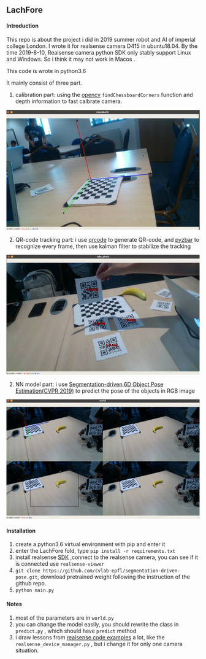 ## LachFore

#### Introduction

This repo is about the project i did in 2019 summer robot and AI of imperial college London. I wrote it for realsense camera D415 in ubuntu18.04. By the time 2019-8-10,  Realsense camera python SDK only stably support Linux and Windows. So i think it may not work in Macos .

This code is wrote in python3.6

It mainly consist of three part.

1.  calibration part: using the [opencv](https://pypi.org/project/opencv-python/) `findChessboardCorners` function and depth information to fast calbrate camera.

![calibration](https://github.com/gusye1234/LachFore/blob/master/photos/Screenshot%20from%202019-08-11%2013-14-46.png)

2. QR-code tracking part: i use  [qrcode](https://pypi.org/project/qrcode/) to generate QR-code, and [pyzbar](https://pypi.org/project/pyzbar/) to recognize every frame, then use kalman filter to stabilize the tracking

![qrcode](https://github.com/gusye1234/LachFore/blob/master/photos/Screenshot%20from%202019-08-11%2013-15-12.png)

2. NN model part: i use [Segmentation-driven 6D Object Pose Estimation(CVPR 2019)](https://github.com/cvlab-epfl/segmentation-driven-pose) to predict the pose of the objects in RGB image

![main](https://github.com/gusye1234/LachFore/blob/master/photos/Screenshot%20from%202019-08-11%2013-13-39.png)

#### Installation

1. create a python3.6 virtual environment with pip and enter it
2. enter the LachFore fold, type `pip install -r requirements.txt` 
3. install realsense [SDK](https://www.intelrealsense.com/developers/)  ,connect to the realsense camera, you can see if it is connected use `realsense-viewer`
4. `git clone https://github.com/cvlab-epfl/segmentation-driven-pose.git`, download pretrained weight following the instruction of the github repo.
5. `python main.py `  

#### Notes

1. most of the parameters are in `world.py`
2. you can change the  model easily, you should rewrite the class in `predict.py` , which should have `predict` method
3. i draw lessons from [realsense code examples](https://github.com/IntelRealSense/librealsense/tree/master/wrappers/python/examples/box_dimensioner_multicam) a lot, like the `realsense_device_manager.py` , but i change it for only one camera situation.

